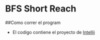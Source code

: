 # BFS Short Reach
##Como correr el program
  * El codigo contiene el proyecto de [Intellij](https://www.jetbrains.com/idea/download/#section=mac)
